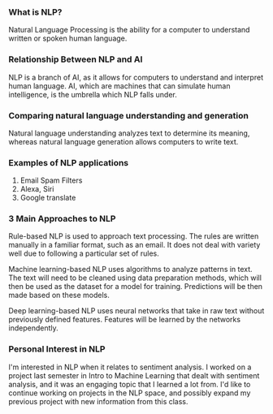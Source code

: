 ### What is NLP?

Natural Language Processing is the ability for a computer to understand written or spoken human language.

### Relationship Between NLP and AI

NLP is a branch of AI, as it allows for computers to understand and interpret human language. AI, which are machines that can simulate human intelligence, is the umbrella which NLP falls under.

### Comparing natural language understanding and generation

Natural language understanding analyzes text to determine its meaning, whereas natural language generation allows computers to write text. 

### Examples of NLP applications

1. Email Spam Filters 
2. Alexa, Siri
3. Google translate

### 3 Main Approaches to NLP

Rule-based NLP is used to approach text processing. The rules are written manually in a familiar format, such as an email. It does not deal with variety well due to following a particular set of rules.

Machine learning-based NLP uses algorithms to analyze patterns in text. The text will need to be cleaned using data preparation methods, which will then be used as the dataset for a model for training. Predictions will be then made based on these models.

Deep learning-based NLP uses neural networks that take in raw text without previously defined features. Features will be learned by the networks independently. 

### Personal Interest in NLP

I'm interested in NLP when it relates to sentiment analysis. I worked on a project last semester in Intro to Machine Learning that dealt with sentiment analysis, and it was an engaging topic that I learned a lot from. I'd like to continue working on projects in the NLP space, and possibly expand my previous project with new information from this class. 



